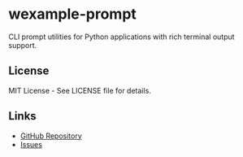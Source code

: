 # wexample-prompt

CLI prompt utilities for Python applications with rich terminal output support.

## License

MIT License - See LICENSE file for details.

## Links

- [GitHub Repository](https://github.com/wexample/python-prompt)
- [Issues](https://github.com/wexample/python-prompt/issues)
